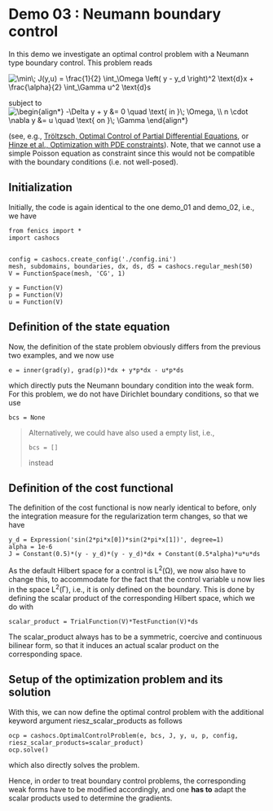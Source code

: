 Demo 03 : Neumann boundary control
==================================

In this demo we investigate an optimal control problem with
a Neumann type boundary control. This problem reads

<img src=
"https://render.githubusercontent.com/render/math?math=%5Cdisplaystyle+%5Cmin%5C%3B+J%28y%2Cu%29+%3D+%5Cfrac%7B1%7D%7B2%7D+%5Cint_%5COmega+%5Cleft%28+y+-+y_d+%5Cright%29%5E2+%5Ctext%7Bd%7Dx+%2B+%5Cfrac%7B%5Calpha%7D%7B2%7D+%5Cint_%5CGamma+u%5E2+%5Ctext%7Bd%7Ds"
alt="\min\; J(y,u) = \frac{1}{2} \int_\Omega \left( y - y_d \right)^2 \text{d}x + \frac{\alpha}{2} \int_\Gamma u^2 \text{d}s">

subject to <img src=
"https://render.githubusercontent.com/render/math?math=%5Cdisplaystyle+%5Cbegin%7Balign%2A%7D%0A-%5CDelta+y+%2B+y+%26%3D+0+%5Cquad+%5Ctext%7B+in+%7D%5C%3B+%5COmega%2C+%5C%5C%0An+%5Ccdot+%5Cnabla+y+%26%3D+u+%5Cquad+%5Ctext%7B+on+%7D%5C%3B+%5CGamma%0A%5Cend%7Balign%2A%7D"
alt="\begin{align*}
-\Delta y + y &= 0 \quad \text{ in }\; \Omega, \\
n \cdot \nabla y &= u \quad \text{ on }\; \Gamma
\end{align*}">

(see, e.g., [Tröltzsch, Optimal Control of Partial Differential Equations](https://doi.org/10.1090/gsm/112),
or [Hinze et al., Optimization with PDE constraints](https://doi.org/10.1007/978-1-4020-8839-1)).
Note, that we cannot use a simple Poisson equation as constraint
since this would not be compatible with the boundary conditions
(i.e. not well-posed).

Initialization
--------------

Initially, the code is again identical to the one demo_01 and demo_02,
i.e., we have

    from fenics import *
    import cashocs


    config = cashocs.create_config('./config.ini')
    mesh, subdomains, boundaries, dx, ds, dS = cashocs.regular_mesh(50)
    V = FunctionSpace(mesh, 'CG', 1)

    y = Function(V)
    p = Function(V)
    u = Function(V)

Definition of the state equation
--------------------------------

Now, the definition of the state problem obviously differs from the
previous two examples, and we now use

    e = inner(grad(y), grad(p))*dx + y*p*dx - u*p*ds

which directly puts the Neumann boundary condition into the weak form.
For this problem, we do not have Dirichlet boundary conditions, so that we
use

    bcs = None

> Alternatively, we could have also used a empty list, i.e.,
>
>     bcs = []
>
> instead

Definition of the cost functional
---------------------------------

The definition of the cost functional is now nearly identical to before,
only the integration measure for the regularization term changes, so that we have

    y_d = Expression('sin(2*pi*x[0])*sin(2*pi*x[1])', degree=1)
    alpha = 1e-6
    J = Constant(0.5)*(y - y_d)*(y - y_d)*dx + Constant(0.5*alpha)*u*u*ds

As the default Hilbert space for a control is L<sup>2</sup>(&Omega;), we now
also have to change this, to accommodate for the fact that the control
variable u now lies in the space L<sup>2</sup>(&Gamma;), i.e., it is
only defined on the boundary. This is done by defining the scalar
product of the corresponding Hilbert space, which we do with

    scalar_product = TrialFunction(V)*TestFunction(V)*ds

The scalar_product always has to be a symmetric, coercive and continuous
bilinear form, so that it induces an actual scalar product on the
corresponding space.

Setup of the optimization problem and its solution
--------------------------------------------------

With this, we can now define the optimal control problem with the
additional keyword argument riesz_scalar_products as follows

    ocp = cashocs.OptimalControlProblem(e, bcs, J, y, u, p, config, riesz_scalar_products=scalar_product)
    ocp.solve()

which also directly solves the problem.

Hence, in order to treat boundary control problems, the corresponding
weak forms have to be modified accordingly, and one **has to** adapt the
scalar products used to determine the gradients.

